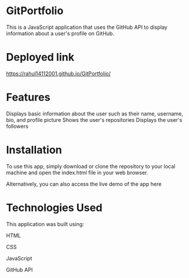 # GitPortfolio

This is a JavaScript application that uses the GitHub API to display information about a user's profile on GitHub.

# Deployed link
https://rahul14112001.github.io/GitPortfolio/


# Features
Displays basic information about the user such as their name, username, bio, and profile picture
Shows the user's repositories
Displays the user's followers
# Installation
To use this app, simply download or clone the repository to your local machine and open the index.html file in your web browser.

Alternatively, you can also access the live demo of the app here

# Technologies Used
This application was built using:

HTML

CSS

JavaScript

GitHub API

